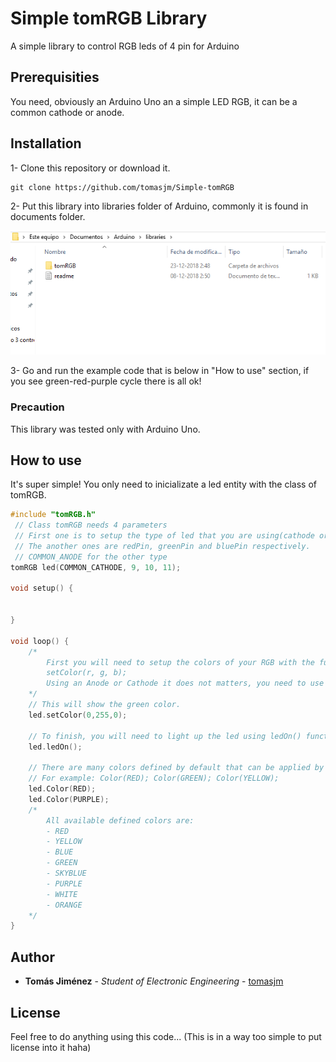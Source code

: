 # Simple tomRGB Library

A simple library to control RGB leds of 4 pin for Arduino

## Prerequisities

You need, obviously an Arduino Uno an a simple LED RGB, it can be a common cathode or anode.

## Installation

1- Clone this repository or download it.

````
git clone https://github.com/tomasjm/Simple-tomRGB
````

2- Put this library into libraries folder of Arduino, commonly it is found in documents folder.

![Example](https://github.com/tomasjm/Simple-tomRGB/blob/master/guide/guide_1.png?raw=true)

3- Go and run the example code that is below in "How to use" section, if you see green-red-purple cycle there is all ok!


### Precaution

This library was tested only with Arduino Uno.

## How to use

It's super simple! You only need to inicializate a led entity with the class of tomRGB.

````C++
#include "tomRGB.h"
 // Class tomRGB needs 4 parameters
 // First one is to setup the type of led that you are using(cathode or anode).
 // The another ones are redPin, greenPin and bluePin respectively.
 // COMMON_ANODE for the other type
tomRGB led(COMMON_CATHODE, 9, 10, 11);

void setup() {


}

void loop() {
    /*
        First you will need to setup the colors of your RGB with the function:
        setColor(r, g, b);
        Using an Anode or Cathode it does not matters, you need to use values from 0 to 255.
    */
    // This will show the green color.
    led.setColor(0,255,0);

    // To finish, you will need to light up the led using ledOn() function, also you can turn off with ledOff()
    led.ledOn();

    // There are many colors defined by default that can be applied by using Color(color) function.
    // For example: Color(RED); Color(GREEN); Color(YELLOW);
    led.Color(RED);
    led.Color(PURPLE);
    /*
        All available defined colors are:
        - RED
        - YELLOW
        - BLUE
        - GREEN
        - SKYBLUE
        - PURPLE
        - WHITE
        - ORANGE
    */
}
````

## Author

* **Tomás Jiménez** - *Student of Electronic Engineering* - [tomasjm](https://github.com/tomasjm)

## License

Feel free to do anything using this code... (This is in a way too simple to put license into it haha)
